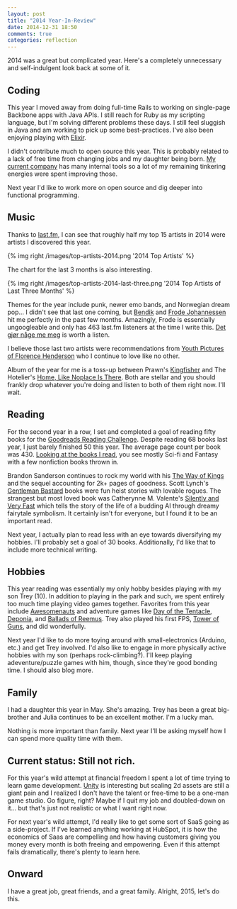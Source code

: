 ```yaml
---
layout: post
title: "2014 Year-In-Review"
date: 2014-12-31 18:50
comments: true
categories: reflection
---
```


2014 was a great but complicated year. Here's a completely unnecessary and self-indulgent look back at some of it.

<!--more-->

## Coding

This year I moved away from doing full-time Rails to working on single-page Backbone apps with Java APIs. I still reach for Ruby as my scripting language, but I'm solving different problems these days. I still feel sluggish in Java and am working to pick up some best-practices. I've also been enjoying playing with [Elixir][elixir].

I didn't contribute much to open source this year. This is probably related to a lack of free time from changing jobs and my daughter being born. [My current company][hubspot] has many internal tools so a lot of my remaining tinkering energies were spent improving those.

Next year I'd like to work more on open source and dig deeper into functional programming.

## Music

Thanks to [last.fm][lastfm], I can see that roughly half my top 15 artists in 2014 were artists I discovered this year.

{% img right /images/top-artists-2014.png '2014 Top Artists' %}

The chart for the last 3 months is also interesting.

{% img right /images/top-artists-2014-last-three.png '2014 Top Artists of Last Three Months' %}

Themes for the year include punk, newer emo bands, and Norwegian dream pop... I didn't see that last one coming, but [Bendik][bendik] and [Frode Johannessen][frode] hit me perfectly in the past few months. Amazingly, Frode is essentially ungoogleable and only has 463 last.fm listeners at the time I write this. [Det gjør någe me meg][frode-track] is worth a listen.

I believe those last two artists were recommendations from [Youth Pictures of Florence Henderson][ypofh] who I continue to love like no other.

Album of the year for me is a toss-up between Prawn's [Kingfisher][kingfisher] and The Hotelier's [Home, Like Noplace Is There][home]. Both are stellar and you should frankly drop whatever you're doing and listen to both of them right now. I'll wait.

## Reading

For the second year in a row, I set and completed a goal of reading fifty books for the [Goodreads Reading Challenge][goodreads-challenge]. Despite reading 68 books last year, I just barely finished 50 this year. The average page count per book was 430. [Looking at the books I read][read], you see mostly Sci-fi and Fantasy with a few nonfiction books thrown in.

Brandon Sanderson continues to rock my world with his [The Way of Kings][wayofkings] and the sequel accounting for 2k+ pages of goodness. Scott Lynch's [Gentleman Bastard][gb] books were fun heist stories with lovable rogues. The strangest but most loved book was Catherynne M. Valente's [Silently and Very Fast][silently] which tells the story of the life of a budding AI through dreamy fairytale symbolism. It certainly isn't for everyone, but I found it to be an important read.

Next year, I actually plan to read less with an eye towards diversifying my hobbies. I'll probably set a goal of 30 books. Additionally, I'd like that to include more technical writing.

## Hobbies

This year reading was essentially my only hobby besides playing with my son Trey (10). In addition to playing in the park and such, we spent entirely too much time playing video games together. Favorites from this year include [Awesomenauts][awesome] and adventure games like [Day of the Tentacle][dott], [Deponia][deponia], and [Ballads of Reemus][ballad]. Trey also played his first FPS, [Tower of Guns][tog], and did wonderfully.

Next year I'd like to do more toying around with small-electronics (Arduino, etc.) and get Trey involved. I'd also like to engage in more physically active hobbies with my son (perhaps rock-climbing?). I'll keep playing adeventure/puzzle games with him, though, since they're good bonding time. I should also blog more.

## Family

I had a daughter this year in May. She's amazing. Trey has been a great big-brother and Julia continues to be an excellent mother. I'm a lucky man.

Nothing is more important than family. Next year I'll be asking myself how I can spend more quality time with them.

## Current status: Still not rich.

For this year's wild attempt at financial freedom I spent a lot of time trying to learn game development. [Unity][unity] is interesting but scaling 2d assets are still a giant pain and I realized I don't have the talent or free-time to be a one-man game studio. Go figure, right? Maybe if I quit my job and doubled-down on it... but that's just not realistic or what I want right now.

For next year's wild attempt, I'd really like to get some sort of SaaS going as a side-project. If I've learned anything working at HubSpot, it is how the economics of Saas are compelling and how having customers giving you money every month is both freeing and empowering. Even if this attempt fails dramatically, there's plenty to learn here.

## Onward

I have a great job, great friends, and a great family. Alright, 2015, let's do this.

[lastfm]: http://www.last.fm/user/violencenow
[bendik]: http://www.last.fm/music/Bendik
[frode]: http://www.last.fm/music/Frode+Johannessen
[ypofh]: http://www.last.fm/music/Youth+Pictures+of+Florence+Henderson
[kingfisher]: http://topshelfrecords.bandcamp.com/album/kingfisher
[home]: http://thehotelyear.bandcamp.com/album/home-like-noplace-is-there
[frode-track]: https://www.youtube.com/watch?v=Nb_-QK9wPas
[goodreads-challenge]: https://www.goodreads.com/challenges/1914-2014-reading-challenge
[read]: https://www.goodreads.com/user_challenges/1225227
[wayofkings]: https://www.goodreads.com/book/show/7235533-the-way-of-kings
[gb]: https://www.goodreads.com/book/show/127455.The_Lies_of_Locke_Lamora
[silently]: https://www.goodreads.com/book/show/12887497-silently-and-very-fast
[elixir]: http://elixir-lang.org/
[hubspot]: http://www.hubspot.com/
[awesome]: http://www.awesomenauts.com/
[dott]: http://en.wikipedia.org/wiki/Day_of_the_Tentacle
[tog]: http://www.gog.com/game/tower_of_guns
[ballad]: http://www.gog.com/game/the_ballads_of_reemus_when_the_bed_bites
[unity]: http://unity3d.com/
[deponia]: http://www.gog.com/game/deponia
